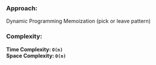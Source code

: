 ### Approach:
Dynamic Programming Memoization (pick or leave pattern)
​
### Complexity:
**Time Complexity: `O(n)`**\
**Space Complexity: `O(n)`**
​